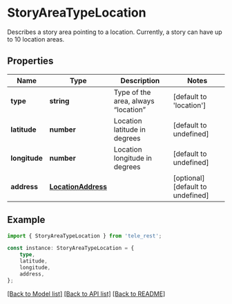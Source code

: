 # StoryAreaTypeLocation

Describes a story area pointing to a location. Currently, a story can have up to 10 location areas.

## Properties

Name | Type | Description | Notes
------------ | ------------- | ------------- | -------------
**type** | **string** | Type of the area, always “location” | [default to 'location']
**latitude** | **number** | Location latitude in degrees | [default to undefined]
**longitude** | **number** | Location longitude in degrees | [default to undefined]
**address** | [**LocationAddress**](LocationAddress.md) |  | [optional] [default to undefined]

## Example

```typescript
import { StoryAreaTypeLocation } from 'tele_rest';

const instance: StoryAreaTypeLocation = {
    type,
    latitude,
    longitude,
    address,
};
```

[[Back to Model list]](../README.md#documentation-for-models) [[Back to API list]](../README.md#documentation-for-api-endpoints) [[Back to README]](../README.md)
